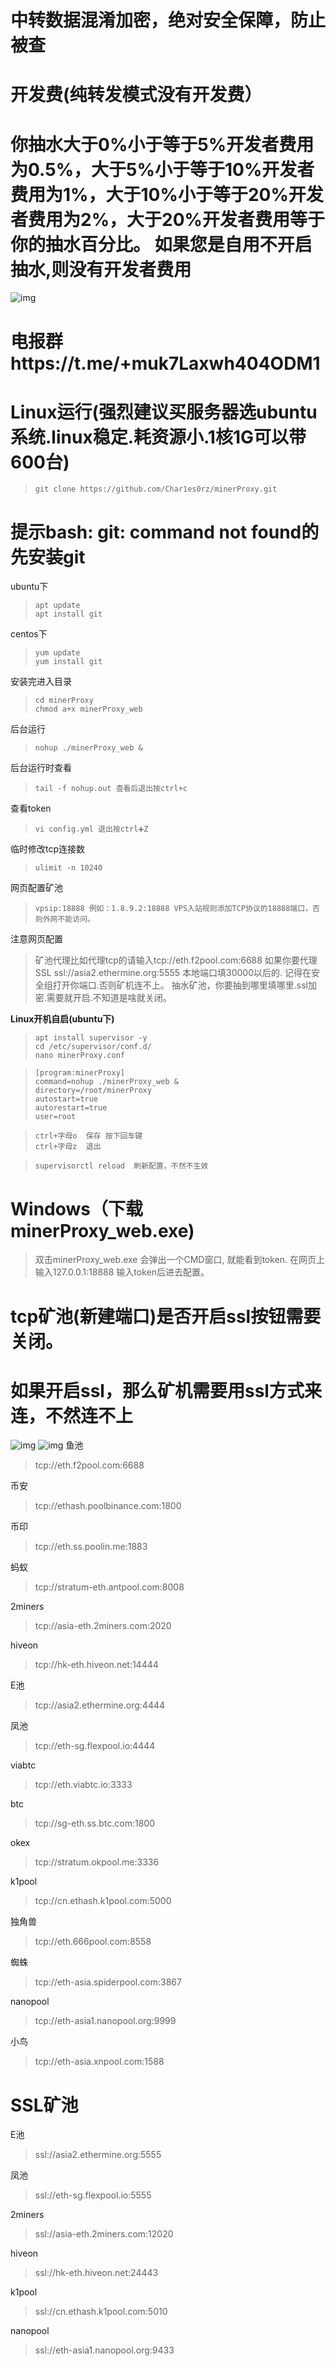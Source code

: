 中转数据混淆加密，绝对安全保障，防止被查
=================
开发费(纯转发模式没有开发费）
===============
你抽水大于0%小于等于5%开发者费用为0.5%，大于5%小于等于10%开发者费用为1%，大于10%小于等于20%开发者费用为2%，大于20%开发者费用等于你的抽水百分比。
如果您是自用不开启抽水,则没有开发者费用
============
![img](https://github.com/Char1es0rz/minerProxy/blob/6b4339bd1dcb19301ba1e3f00e4904c2bbf01d4b/7B7294F4-E785-44F2-BCF1-429E7FF84E15.png)

电报群https://t.me/+muk7Laxwh404ODM1
=========

****Linux运行(强烈建议买服务器选ubuntu系统.linux稳定.耗资源小.1核1G可以带600台)****
==========================
>     git clone https://github.com/Char1es0rz/minerProxy.git

提示bash: git: command not found的先安装git
===================
ubuntu下
>     apt update
>     apt install git


centos下
>     yum update
>     yum install git
安装完进入目录
>     cd minerProxy
>     chmod a+x minerProxy_web
后台运行
>     nohup ./minerProxy_web &
后台运行时查看
>     tail -f nohup.out 查看后退出按ctrl+c
查看token
>     vi config.yml 退出按ctrl➕Z
临时修改tcp连接数
>     ulimit -n 10240
网页配置矿池
>     vpsip:18888 例如：1.8.9.2:18888 VPS入站规则添加TCP协议的18888端口，否则外网不能访问。
注意网页配置
>   矿池代理比如代理tcp的请输入tcp://eth.f2pool.com:6688
如果你要代理SSL ssl://asia2.ethermine.org:5555 本地端口填30000以后的.
记得在安全组打开你端口.否则矿机连不上。
抽水矿池，你要抽到哪里填哪里.ssl加密.需要就开启.不知道是啥就关闭。

****Linux开机自启(ubuntu下)****

>     apt install supervisor -y
>     cd /etc/supervisor/conf.d/ 
>     nano minerProxy.conf

>     [program:minerProxy]
>     command=nohup ./minerProxy_web &
>     directory=/root/minerProxy
>     autostart=true
>     autorestart=true
>     user=root

>     ctrl+字母o  保存 按下回车键
>     ctrl+字母z  退出

>     supervisorctl reload  刷新配置，不然不生效

Windows（下载minerProxy_web.exe)
=========
>    双击minerProxy_web.exe 会弹出一个CMD窗口,
就能看到token.
在网页上输入127.0.0.1:18888 输入token后进去配置。

tcp矿池(新建端口)是否开启ssl按钮需要关闭。
========================
如果开启ssl，那么矿机需要用ssl方式来连，不然连不上
=========================

![img](https://github.com/Char1es0rz/minerProxy/blob/61426002af2b791d70ad9e4a696b71412e968b7f/4856A5A4-3097-4AC0-8B3C-CAF1F8383484.jpeg)
![img](https://github.com/Char1es0rz/minerProxy/blob/174395e07689a0446c9be6478d8ff8a076572056/F3FF86A7-D796-456C-8A73-88463D351B93.png)
鱼池
>    tcp://eth.f2pool.com:6688

币安

>    tcp://ethash.poolbinance.com:1800


币印
>    tcp://eth.ss.poolin.me:1883

         
蚂蚁
>    tcp://stratum-eth.antpool.com:8008

    
2miners
>    tcp://asia-eth.2miners.com:2020


hiveon      
>    tcp://hk-eth.hiveon.net:14444



E池        
>    tcp://asia2.ethermine.org:4444



凤池        
>    tcp://eth-sg.flexpool.io:4444          

viabtc

>    tcp://eth.viabtc.io:3333

btc

>    tcp://sg-eth.ss.btc.com:1800

okex

>    tcp://stratum.okpool.me:3336

k1pool

>    tcp://cn.ethash.k1pool.com:5000

独角兽

>    tcp://eth.666pool.com:8558

蜘蛛

>    tcp://eth-asia.spiderpool.com:3867

nanopool

>    tcp://eth-asia1.nanopool.org:9999

小鸟

>    tcp://eth-asia.xnpool.com:1588


SSL矿池
============




E池

>    ssl://asia2.ethermine.org:5555


凤池

>    ssl://eth-sg.flexpool.io:5555

2miners


>    ssl://asia-eth.2miners.com:12020


hiveon


>    ssl://hk-eth.hiveon.net:24443


k1pool


>    ssl://cn.ethash.k1pool.com:5010

nanopool

>    ssl://eth-asia1.nanopool.org:9433
